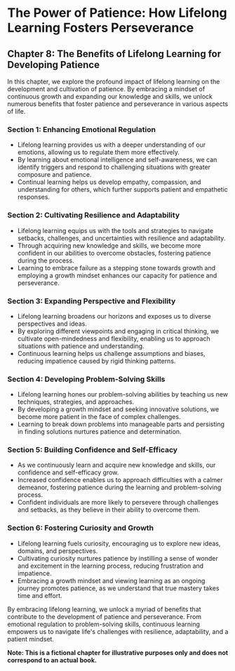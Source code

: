 The Power of Patience: How Lifelong Learning Fosters Perseverance
=================================================================

Chapter 8: The Benefits of Lifelong Learning for Developing Patience
--------------------------------------------------------------------

In this chapter, we explore the profound impact of lifelong learning on the development and cultivation of patience. By embracing a mindset of continuous growth and expanding our knowledge and skills, we unlock numerous benefits that foster patience and perseverance in various aspects of life.

### Section 1: Enhancing Emotional Regulation

* Lifelong learning provides us with a deeper understanding of our emotions, allowing us to regulate them more effectively.
* By learning about emotional intelligence and self-awareness, we can identify triggers and respond to challenging situations with greater composure and patience.
* Continual learning helps us develop empathy, compassion, and understanding for others, which further supports patient and empathetic responses.

### Section 2: Cultivating Resilience and Adaptability

* Lifelong learning equips us with the tools and strategies to navigate setbacks, challenges, and uncertainties with resilience and adaptability.
* Through acquiring new knowledge and skills, we become more confident in our abilities to overcome obstacles, fostering patience during the process.
* Learning to embrace failure as a stepping stone towards growth and employing a growth mindset enhances our capacity for patience and perseverance.

### Section 3: Expanding Perspective and Flexibility

* Lifelong learning broadens our horizons and exposes us to diverse perspectives and ideas.
* By exploring different viewpoints and engaging in critical thinking, we cultivate open-mindedness and flexibility, enabling us to approach situations with patience and understanding.
* Continuous learning helps us challenge assumptions and biases, reducing impatience caused by rigid thinking patterns.

### Section 4: Developing Problem-Solving Skills

* Lifelong learning hones our problem-solving abilities by teaching us new techniques, strategies, and approaches.
* By developing a growth mindset and seeking innovative solutions, we become more patient in the face of complex challenges.
* Learning to break down problems into manageable parts and persisting in finding solutions nurtures patience and determination.

### Section 5: Building Confidence and Self-Efficacy

* As we continuously learn and acquire new knowledge and skills, our confidence and self-efficacy grow.
* Increased confidence enables us to approach difficulties with a calmer demeanor, fostering patience during the learning and problem-solving process.
* Confident individuals are more likely to persevere through challenges and setbacks, as they believe in their ability to overcome them.

### Section 6: Fostering Curiosity and Growth

* Lifelong learning fuels curiosity, encouraging us to explore new ideas, domains, and perspectives.
* Cultivating curiosity nurtures patience by instilling a sense of wonder and excitement in the learning process, reducing frustration and impatience.
* Embracing a growth mindset and viewing learning as an ongoing journey promotes patience, as we understand that true mastery takes time and effort.

By embracing lifelong learning, we unlock a myriad of benefits that contribute to the development of patience and perseverance. From emotional regulation to problem-solving skills, continuous learning empowers us to navigate life's challenges with resilience, adaptability, and a patient mindset.

**Note: This is a fictional chapter for illustrative purposes only and does not correspond to an actual book.**
